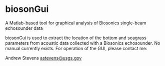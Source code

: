 # biosonGui
A Matlab-based tool for graphical analysis of Biosonics single-beam echosounder data

biosonGui is used to extract the location of the bottom and seagrass parameters from 
acoustic data collected with a Biosonics echosounder.  No manual currently exists. For
operation of the GUI, please contact me:

Andrew Stevens
astevens@usgs.gov

